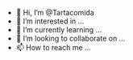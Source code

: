 - 👋 Hi, I’m @Tartacomida
- 👀 I’m interested in ...
- 🌱 I’m currently learning ...
- 💞️ I’m looking to collaborate on ...
- 📫 How to reach me ...

<!---
Tartacomida/Tartacomida is a ✨ special ✨ repository because its `README.md` (this file) appears on your GitHub profile.
You can click the Preview link to take a look at your changes.
--->
